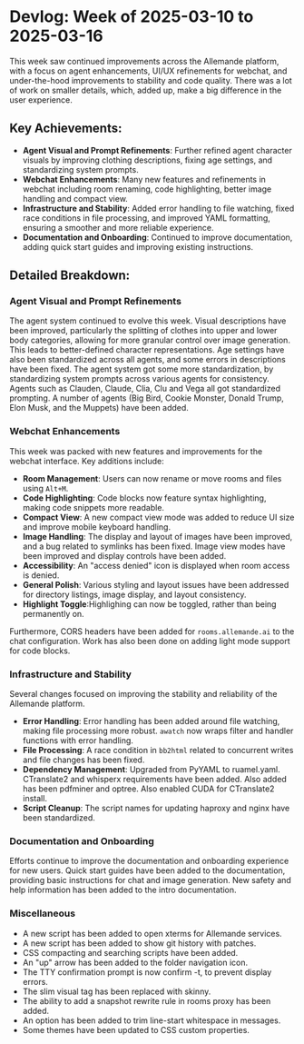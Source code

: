 # Devlog: Week of 2025-03-10 to 2025-03-16

This week saw continued improvements across the Allemande platform, with a focus on agent enhancements, UI/UX refinements for webchat, and under-the-hood improvements to stability and code quality. There was a lot of work on smaller details, which, added up, make a big difference in the user experience.

## Key Achievements:

*   **Agent Visual and Prompt Refinements**:  Further refined agent character visuals by improving clothing descriptions, fixing age settings, and standardizing system prompts.
*   **Webchat Enhancements**: Many new features and refinements in webchat including room renaming, code highlighting, better image handling and compact view.
*   **Infrastructure and Stability**:  Added error handling to file watching, fixed race conditions in file processing, and improved YAML formatting, ensuring a smoother and more reliable experience.
*   **Documentation and Onboarding**: Continued to improve documentation, adding quick start guides and improving existing instructions.

## Detailed Breakdown:

### Agent Visual and Prompt Refinements

The agent system continued to evolve this week. Visual descriptions have been improved, particularly the splitting of clothes into upper and lower body categories, allowing for more granular control over image generation. This leads to better-defined character representations.  Age settings have also been standardized across all agents, and some errors in descriptions have been fixed. The agent system got some more standardization, by standardizing system prompts across various agents for consistency. Agents such as Clauden, Claude, Clia, Clu and Vega all got standardized prompting. A number of agents (Big Bird, Cookie Monster, Donald Trump, Elon Musk, and the Muppets) have been added.

### Webchat Enhancements

This week was packed with new features and improvements for the webchat interface. Key additions include:

*   **Room Management**: Users can now rename or move rooms and files using `Alt+M`.
*   **Code Highlighting**: Code blocks now feature syntax highlighting, making code snippets more readable.
*   **Compact View**: A new compact view mode was added to reduce UI size and improve mobile keyboard handling.
*   **Image Handling**: The display and layout of images have been improved, and a bug related to symlinks has been fixed. Image view modes have been improved and display controls have been added.
*   **Accessibility**: An "access denied" icon is displayed when room access is denied.
*   **General Polish**: Various styling and layout issues have been addressed for directory listings, image display, and layout consistency.
*   **Highlight Toggle**:Highlighing can now be toggled, rather than being permanently on.

Furthermore, CORS headers have been added for `rooms.allemande.ai` to the chat configuration. Work has also been done on adding light mode support for code blocks.

### Infrastructure and Stability

Several changes focused on improving the stability and reliability of the Allemande platform.

*   **Error Handling**: Error handling has been added around file watching, making file processing more robust. `awatch` now wraps filter and handler functions with error handling.
*   **File Processing**: A race condition in `bb2html` related to concurrent writes and file changes has been fixed.
*   **Dependency Management**: Upgraded from PyYAML to ruamel.yaml. CTranslate2 and whisperx requirements have been added. Also added has been pdfminer and optree. Also enabled CUDA for CTranslate2 install.
*   **Script Cleanup**: The script names for updating haproxy and nginx have been standardized.

### Documentation and Onboarding

Efforts continue to improve the documentation and onboarding experience for new users. Quick start guides have been added to the documentation, providing basic instructions for chat and image generation. New safety and help information has been added to the intro documentation.

### Miscellaneous

- A new script has been added to open xterms for Allemande services.
- A new script has been added to show git history with patches.
- CSS compacting and searching scripts have been added.
- An "up" arrow has been added to the folder navigation icon.
- The TTY confirmation prompt is now confirm -t, to prevent display errors.
- The slim visual tag has been replaced with skinny.
- The ability to add a snapshot rewrite rule in rooms proxy has been added.
- An option has been added to trim line-start whitespace in messages.
- Some themes have been updated to CSS custom properties.
